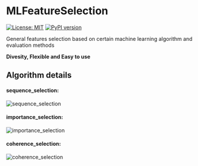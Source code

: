 # MLFeatureSelection
[![License: MIT](https://img.shields.io/badge/License-MIT-yellow.svg)](https://opensource.org/licenses/MIT)
[![PyPI version](https://badge.fury.io/py/MLFeatureSelection.svg)](https://pypi.org/project/MLFeatureSelection/)

General features selection based on certain machine learning algorithm and evaluation methods

**Divesity, Flexible and Easy to use**

## Algorithm details

#### sequence_selection:

![sequence_selection](https://github.com/duxuhao/Feature-Selection/blob/master/Algorithms_Graphs/sequence_selection.png)

#### importance_selection:

![importance_selection](https://github.com/duxuhao/Feature-Selection/blob/master/Algorithms_Graphs/importance_selection)

#### coherence_selection:

![coherence_selection](https://github.com/duxuhao/Feature-Selection/blob/master/Algorithms_Graphs/coherence_selection)
